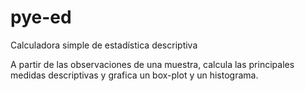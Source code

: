 # pye-ed
Calculadora simple de estadística descriptiva

A partir de las observaciones de una muestra, calcula las principales medidas descriptivas y grafica un box-plot y un histograma.
